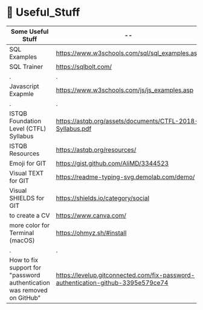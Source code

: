 # 🔨  Useful_Stuff

| Some Useful Stuff | -- |
| ----- | ----- |
|SQL Examples| https://www.w3schools.com/sql/sql_examples.asp|
|SQL Trainer | https://sqlbolt.com/|
| . | . |
|Javascript Exapmle | https://www.w3schools.com/js/js_examples.asp|
| .| .|
| ISTQB Foundation Level (CTFL) Syllabus |https://astqb.org/assets/documents/CTFL-2018-Syllabus.pdf|
| ISTQB Resources | https://astqb.org/resources/|
| Emoji for GIT | https://gist.github.com/AliMD/3344523 |
| Visual TEXT for GIT | https://readme-typing-svg.demolab.com/demo/ |
| Visual SHIELDS for GIT| https://shields.io/category/social|
| to create a CV | https://www.canva.com/ |
| more color for Terminal (macOS) | https://ohmyz.sh/#install |
|.|.|
|How to fix support for "password authentication was removed on GitHub" |https://levelup.gitconnected.com/fix-password-authentication-github-3395e579ce74|
